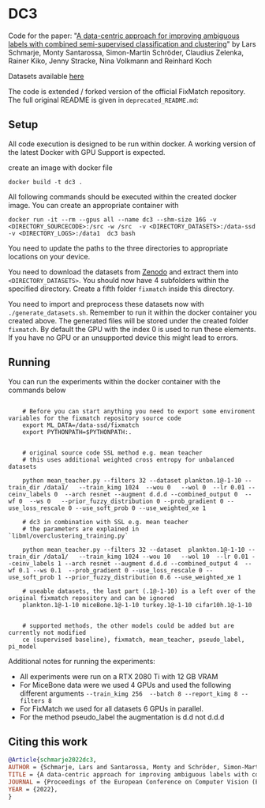 # DC3

Code for the paper: "[A data-centric approach for improving ambiguous labels with combined semi-supervised classification and clustering](https://arxiv.org/abs/2106.16209)" by Lars Schmarje,  Monty Santarossa, Simon-Martin Schröder, Claudius Zelenka, Rainer Kiko, Jenny Stracke, Nina Volkmann and Reinhard Koch

Datasets available [here](https://zenodo.org/record/5550917)

The code is extended / forked version of the official FixMatch repository. The full original README is given in `deprecated_README.md`:

## Setup

All code execution is designed to be run within docker. A working version of the latest Docker with GPU Support is expected.

create an image with docker file

    docker build -t dc3 .
    
All following commands should be executed within the created docker image.
You can create an appropriate container with

```
docker run -it --rm --gpus all --name dc3 --shm-size 16G -v <DIRECTORY_SOURCECODE>:/src -w /src  -v <DIRECTORY_DATASETS>:/data-ssd -v <DIRECTORY_LOGS>:/data1  dc3 bash
```

You need to update the paths to the three directories to appropriate locations on your device.


You need to download the datasets from [Zenodo](https://doi.org/10.5281/zenodo.5550916) and extract them into `<DIRECTORY_DATASETS>`.
You should now have 4 subfolders within the specified directory.
Create a fifth folder `fixmatch` inside this directory.

You need to import and preprocess these datasets now with `./generate_datasets.sh`. Remember to run it within the docker container you created above.
The generated files will be stored under the created folder `fixmatch`.
By default the GPU with the index 0 is used to run these elements. If you have no GPU or an unsupported device this might lead to errors.

## Running

You can run the experiments within the docker container with the commands below
```

    # Before you can start anything you need to export some enviroment variables for the fixmatch repository source code
    export ML_DATA=/data-ssd/fixmatch
    export PYTHONPATH=$PYTHONPATH:.


    # original source code SSL method e.g. mean teacher
    # this uses additional weighted cross entropy for unbalanced datasets
    
    python mean_teacher.py --filters 32 --dataset plankton.1@-1-10 --train_dir /data1/   --train_kimg 1024  --wou 0   --wol 0  --lr 0.01 --ceinv_labels 0  --arch resnet --augment d.d.d --combined_output 0  --wf 0  --ws 0   --prior_fuzzy_distribution 0 --prob_gradient 0 --use_loss_rescale 0 --use_soft_prob 0 --use_weighted_xe 1
    
    # dc3 in combination with SSL e.g. mean teacher
    # the parameters are explained in `libml/overclustering_training.py`
    
    python mean_teacher.py --filters 32 --dataset  plankton.1@-1-10 --train_dir /data1/   --train_kimg 1024 --wou 10   --wol 10  --lr 0.01 --ceinv_labels 1 --arch resnet --augment d.d.d --combined_output 4  --wf 0.1 --ws 0.1  --prob_gradient 0 --use_loss_rescale 0 --use_soft_prob 1 --prior_fuzzy_distribution 0.6 --use_weighted_xe 1
    
    # useable datasets, the last part (.1@-1-10) is a left over of the original fixmatch repository and can be ignored
    plankton.1@-1-10 miceBone.1@-1-10 turkey.1@-1-10 cifar10h.1@-1-10
    
    
    # supported methods, the other models could be added but are currently not modified
    ce (supervised baseline), fixmatch, mean_teacher, pseudo_label, pi_model
```

Additional notes for running the experiments:

- All experiments were run on a RTX 2080 Ti with 12 GB VRAM
- For MiceBone data were we used 4 GPUs and used the following different arguments `--train_kimg 256  --batch 8 --report_kimg 8 --filters 8 ` 
- For FixMatch we used for all datasets 6 GPUs in parallel.
- For the method pseudo_label the augmentation is d.d not d.d.d


## Citing this work

```bibtex
@Article{schmarje2022dc3,
AUTHOR = {Schmarje, Lars and Santarossa, Monty and Schröder, Simon-Martin and Zelenka, Claudius and Kiko, Rainer and Stracke, Jenny and Volkmann, Nina and Koch, Reinhard},
TITLE = {A data-centric approach for improving ambiguous labels with combined semi-supervised classification and clustering},
JOURNAL = {Proceedings of the European Conference on Computer Vision (ECCV)},
YEAR = {2022},
}
```
